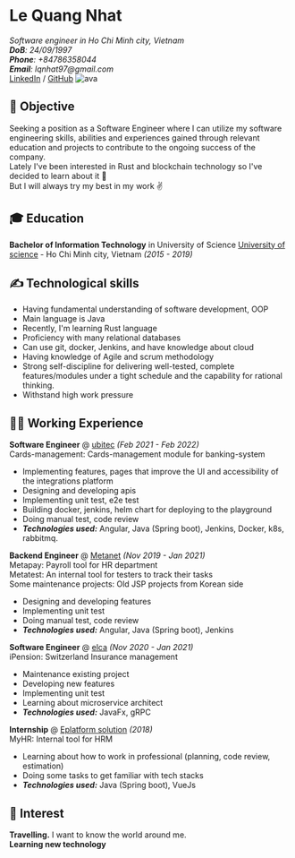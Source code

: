 # Le Quang Nhat

_Software engineer in Ho Chi Minh city, Vietnam_ <br>
_**DoB**: 24/09/1997_ <br>
_**Phone**: +84786358044_ <br>
_**Email**: lqnhat97@gmail.com_ <br>
[LinkedIn](https://www.linkedin.com/in/lqnhat97/) / [GitHub](https://github.com/lqnhat97/)
![ava](https://github.com/lqnhat97/my-digital-cv/blob/gh-pages/image/my_image.JPG?raw=true)
## 🎯 Objective

Seeking a position as a Software Engineer where I can utilize my software engineering skills, abilities and experiences gained through relevant education and projects to contribute to the ongoing success of the company. <br> 
Lately I've been interested in Rust and blockchain technology so I've decided to learn about it 👀 <br>
But I will always try my best in my work ✌️

## 🎓 Education

**Bachelor of Information Technology** in University of Science
[University of science](https://www.hcmus.edu.vn/) - Ho Chi Minh city, Vietnam _(2015 - 2019)_

## ✍️ Technological skills

- Having fundamental understanding of software development, OOP
- Main language is Java
- Recently, I'm learning Rust language
- Proficiency with many relational databases
- Can use git, docker, Jenkins, and have knowledge about cloud
- Having knowledge of Agile and scrum methodology
- Strong self-discipline for delivering well-tested, complete features/modules under a tight schedule and the capability for rational thinking.
- Withstand high work pressure

## 👨‍💻 Working Experience

**Software Engineer** @ [ubitec](https://ubitec.com/) _(Feb 2021 - Feb 2022)_ <br>
Cards-management: Cards-management module for banking-system

- Implementing features, pages that improve the UI and accessibility of the integrations platform
- Designing and developing apis
- Implementing unit test, e2e test
- Building docker, jenkins, helm chart for deploying to the playground
- Doing manual test, code review
- **_Technologies used:_** Angular, Java (Spring boot), Jenkins, Docker, k8s, rabbitmq.

**Backend Engineer** @ [Metanet](https://www.metanet.co.kr/) _(Nov 2019 - Jan 2021)_ <br>
Metapay: Payroll tool for HR department <br>
Metatest: An internal tool for testers to track their tasks <br>
Some maintenance projects: Old JSP projects from Korean side

- Designing and developing features
- Implementing unit test
- Doing manual test, code review
- **_Technologies used:_** Angular, Java (Spring boot), Jenkins

**Software Engineer** @ [elca](https://www.elca.vn/) _(Nov 2020 - Jan 2021)_ <br>
iPension: Switzerland Insurance management

- Maintenance existing project
- Developing new features
- Implementing unit test
- Learning about microservice architect
- **_Technologies used:_** JavaFx, gRPC

**Internship** @ [Eplatform solution](https://www.eplatform.vn/) _(2018)_ <br>
MyHR: Internal tool for HRM

- Learning about how to work in professional (planning, code review, estimation)
- Doing some tasks to get familiar with tech stacks
- **_Technologies used:_** Java (Spring boot), VueJs

## 🧸 Interest

**Travelling.** I want to know the 
world around me.<br>
**Learning new technology**
